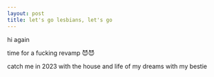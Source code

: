 ```yaml
---
layout: post
title: let's go lesbians, let's go
---
```

hi again

time for a fucking revamp 😈😈

catch me in 2023 with the house and life of my dreams with my bestie 
